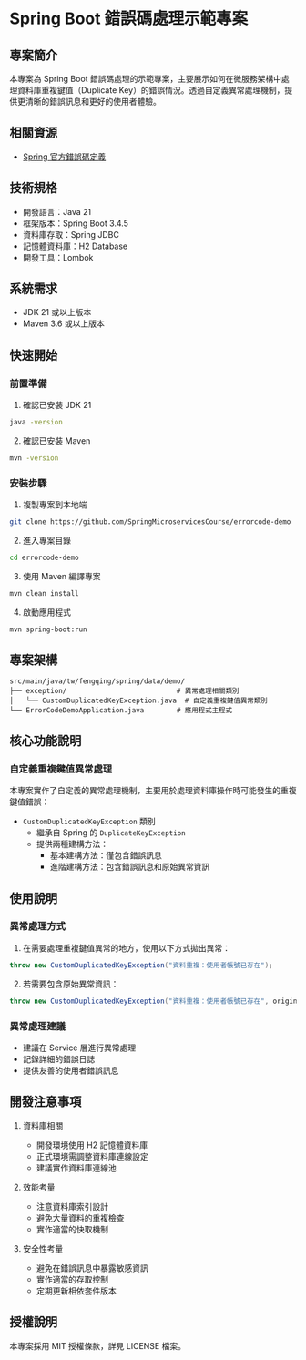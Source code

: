 # Spring Boot 錯誤碼處理示範專案

## 專案簡介
本專案為 Spring Boot 錯誤碼處理的示範專案，主要展示如何在微服務架構中處理資料庫重複鍵值（Duplicate Key）的錯誤情況。透過自定義異常處理機制，提供更清晰的錯誤訊息和更好的使用者體驗。

## 相關資源
- [Spring 官方錯誤碼定義](https://github.com/spring-projects/spring-framework/blob/main/spring-jdbc/src/main/resources/org/springframework/jdbc/support/sql-error-codes.xml)

## 技術規格
- 開發語言：Java 21
- 框架版本：Spring Boot 3.4.5
- 資料庫存取：Spring JDBC
- 記憶體資料庫：H2 Database
- 開發工具：Lombok

## 系統需求
- JDK 21 或以上版本
- Maven 3.6 或以上版本

## 快速開始
### 前置準備
1. 確認已安裝 JDK 21
```bash
java -version
```

2. 確認已安裝 Maven
```bash
mvn -version
```

### 安裝步驟
1. 複製專案到本地端
```bash
git clone https://github.com/SpringMicroservicesCourse/errorcode-demo
```

2. 進入專案目錄
```bash
cd errorcode-demo
```

3. 使用 Maven 編譯專案
```bash
mvn clean install
```

4. 啟動應用程式
```bash
mvn spring-boot:run
```

## 專案架構
```
src/main/java/tw/fengqing/spring/data/demo/
├── exception/                           # 異常處理相關類別
│   └── CustomDuplicatedKeyException.java  # 自定義重複鍵值異常類別
└── ErrorCodeDemoApplication.java        # 應用程式主程式
```

## 核心功能說明
### 自定義重複鍵值異常處理
本專案實作了自定義的異常處理機制，主要用於處理資料庫操作時可能發生的重複鍵值錯誤：

- `CustomDuplicatedKeyException` 類別
  - 繼承自 Spring 的 `DuplicateKeyException`
  - 提供兩種建構方法：
    - 基本建構方法：僅包含錯誤訊息
    - 進階建構方法：包含錯誤訊息和原始異常資訊

## 使用說明
### 異常處理方式
1. 在需要處理重複鍵值異常的地方，使用以下方式拋出異常：
```java
throw new CustomDuplicatedKeyException("資料重複：使用者帳號已存在");
```

2. 若需要包含原始異常資訊：
```java
throw new CustomDuplicatedKeyException("資料重複：使用者帳號已存在", originalException);
```

### 異常處理建議
- 建議在 Service 層進行異常處理
- 記錄詳細的錯誤日誌
- 提供友善的使用者錯誤訊息

## 開發注意事項
1. 資料庫相關
   - 開發環境使用 H2 記憶體資料庫
   - 正式環境需調整資料庫連線設定
   - 建議實作資料庫連線池

2. 效能考量
   - 注意資料庫索引設計
   - 避免大量資料的重複檢查
   - 實作適當的快取機制

3. 安全性考量
   - 避免在錯誤訊息中暴露敏感資訊
   - 實作適當的存取控制
   - 定期更新相依套件版本

## 授權說明

本專案採用 MIT 授權條款，詳見 LICENSE 檔案。 
